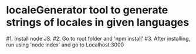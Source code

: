 # localeGenerator tool to generate strings of locales in given languages

#1. Install node JS.
#2. Go to root folder and 'npm install'
#3. After installing, run using 'node index' and go to Localhost:3000
